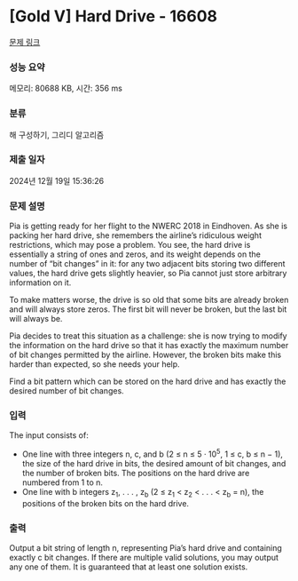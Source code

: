 # [Gold V] Hard Drive - 16608 

[문제 링크](https://www.acmicpc.net/problem/16608) 

### 성능 요약

메모리: 80688 KB, 시간: 356 ms

### 분류

해 구성하기, 그리디 알고리즘

### 제출 일자

2024년 12월 19일 15:36:26

### 문제 설명

<p>Pia is getting ready for her flight to the NWERC 2018 in Eindhoven. As she is packing her hard drive, she remembers the airline’s ridiculous weight restrictions, which may pose a problem. You see, the hard drive is essentially a string of ones and zeros, and its weight depends on the number of “bit changes” in it: for any two adjacent bits storing two different values, the hard drive gets slightly heavier, so Pia cannot just store arbitrary information on it.</p>

<p>To make matters worse, the drive is so old that some bits are already broken and will always store zeros. The first bit will never be broken, but the last bit will always be.</p>

<p>Pia decides to treat this situation as a challenge: she is now trying to modify the information on the hard drive so that it has exactly the maximum number of bit changes permitted by the airline. However, the broken bits make this harder than expected, so she needs your help.</p>

<p>Find a bit pattern which can be stored on the hard drive and has exactly the desired number of bit changes.</p>

### 입력 

 <p>The input consists of:</p>

<ul>
	<li>One line with three integers n, c, and b (2 ≤ n ≤ 5 · 10<sup>5</sup>, 1 ≤ c, b ≤ n − 1), the size of the hard drive in bits, the desired amount of bit changes, and the number of broken bits. The positions on the hard drive are numbered from 1 to n.</li>
	<li>One line with b integers z<sub>1</sub>, . . . , z<sub>b</sub> (2 ≤ z<sub>1</sub> < z<sub>2</sub> < . . . < z<sub>b</sub> = n), the positions of the broken bits on the hard drive.</li>
</ul>

### 출력 

 <p>Output a bit string of length n, representing Pia’s hard drive and containing exactly c bit changes. If there are multiple valid solutions, you may output any one of them. It is guaranteed that at least one solution exists.</p>


